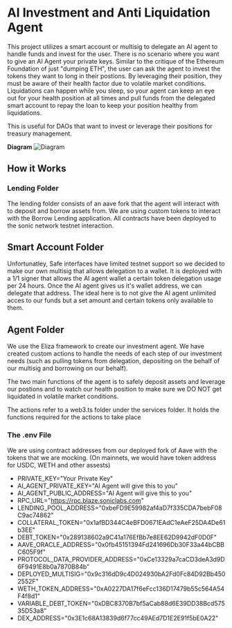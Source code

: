 # AI Investment and Anti Liquidation Agent


This project utilizes a smart account or multisig to delegate an AI agent to handle funds and invest for the user. There is no scenario where you want to give an AI Agent your private keys.  Similar to the critique of the Ethereum Foundation of just "dumping ETH", the user can ask the agent to invest the tokens they want to long in their postions.  By leveraging their position, they must be aware of their health factor due to volatile market conditions.  Liquidations can happen while you sleep, so your agent can keep an eye out for your health position at all times and pull funds from the delegated smart account to repay the loan to keep your position healthy from liquidations.

This is useful for DAOs that want to invest or leverage their positions for treasury management.

**Diagram**
![Diagram](https://i.imgur.com/Eh2WkQd.jpg)


## How it Works
### Lending Folder

The lending folder consists of an aave fork that the agent will interact with to deposit and borrow assets from.  We are using custom tokens to interact with the Borrow Lending application. All contracts have been deployed to the sonic network testnet interaction.


## Smart Account Folder

Unfortunatley, Safe interfaces have limited testnet support so we decided to make our own multisig that allows delegation to a wallet.
It is deployed with a 1/1 signer that allows the AI agent wallet a certain token delegation usage per 24 hours.  Once the AI agent gives us it's wallet address, we can delegate that address.  The ideal here is to not give the AI agent unlimited acces to our funds but a set amount and certain tokens only available to them.


## Agent Folder

We use the Eliza framework to create our investment agent.
We have created custom actions to handle the needs of each step of our investment needs (such as pulling tokens from delegation, depositing on the behalf of our multisig and borrowing on our behalf).

The two main functions of the agent is to safely deposit assets and leverage our postions and to watch our health position to make sure we DO NOT get liquidated in volatile market conditions.

The actions refer to a web3.ts folder under the services folder.  It holds the functions required for the actions to take place

### The .env File
We are using contract addresses from our deployed fork of Aave with the tokens that we are mocking. (On mainnets, we would have token address for USDC, WETH and other assests)

- PRIVATE_KEY="Your Private Key"
- AI_AGENT_PRIVATE_KEY="AI Agent will give this to you"
- AI_AGENT_PUBLIC_ADDRESS="AI Agent will give this to you"
- RPC_URL="https://rpc.blaze.soniclabs.com"
- LENDING_POOL_ADDRESS="0xbeFD9E59982af4aD7f335CDA7bebF08C9ac74862"
- COLLATERAL_TOKEN="0x1afBD344C4eBFD0671EAdC1eAeF25DA4De61b3EE"
- DEBT_TOKEN="0x289138602a9C41a176EfBb7e8EE62D9942dF0D0F"
- AAVE_ORACLE_ADDRESS="0x0fb45151394Fd241696Db30F33a44bCBBC605F9f"
- PROTOCOL_DATA_PROVIDER_ADDRESS="0xCe13329a7caCD3deA3d9D6F9491E8b0a7870B84b"
- DEPLOYED_MULTISIG="0x9c316dD9c4D024930bA2Fd0Fc84D92Bb4502552F"
- WETH_TOKEN_ADDRESS="0xA0227DA17f6eFcc136D17479b55c564A54F4f8d1"
- VARIABLE_DEBT_TOKEN="0xDBC8370B7bf5aCab88d6E39DD38Bcd57535D53a8"
- DEX_ADDRESS="0x3E1c68A13839d6f77cc49AEd7D1E2E91f5bE0A22"
